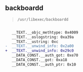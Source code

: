 ## backboardd

> `/usr/libexec/backboardd`

```diff

   __TEXT.__objc_methtype: 0x4009
   __TEXT.__oslogstring: 0xa39a
   __TEXT.__ustring: 0xc
-  __TEXT.__unwind_info: 0x2a00
+  __TEXT.__unwind_info: 0x29c0
   __DATA_CONST.__auth_got: 0xe70
   __DATA_CONST.__got: 0xa18
   __DATA_CONST.__auth_ptr: 0x10

```
